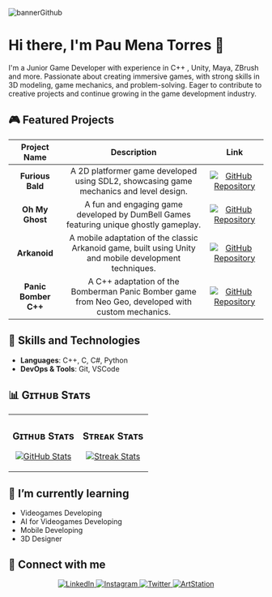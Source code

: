 ![bannerGithub](https://github.com/user-attachments/assets/c157b95c-6fd4-4b78-9ece-7e2e0344428f)


# Hi there, I'm Pau Mena Torres 👋

I'm a Junior Game Developer with experience in C++ , Unity, Maya, ZBrush and more. Passionate about creating immersive games, with strong skills in 3D modeling, game mechanics, and problem-solving. Eager to contribute to creative projects and continue growing in the game development industry.

## 🎮 Featured Projects

<table>
  <thead>
    <tr>
      <th align="center">Project Name</th>
      <th align="center">Description</th>
      <th align="center">Link</th>
    </tr>
  </thead>
  <tbody>
    <tr>
      <td align="center"><strong>Furious Bald</strong></td>
      <td align="center">A 2D platformer game developed using SDL2, showcasing game mechanics and level design.</td>
      <td align="center">
        <a href="https://github.com/ClaseAltaGames/DDV_Platformer_SDL_Game" target="_blank">
          <img src="https://img.shields.io/badge/Repo-%2312100E.svg?&style=flat-square&logo=github&logoColor=white" alt="GitHub Repository" />
        </a>
      </td>
    </tr>
    <tr>
      <td align="center"><strong>Oh My Ghost</strong></td>
      <td align="center">A fun and engaging game developed by DumBell Games featuring unique ghostly gameplay.</td>
      <td align="center">
        <a href="https://github.com/DumBell-Games/Oh-my-ghost" target="_blank">
          <img src="https://img.shields.io/badge/Repo-%2312100E.svg?&style=flat-square&logo=github&logoColor=white" alt="GitHub Repository" />
        </a>
      </td>
    </tr>
    <tr>
      <td align="center"><strong>Arkanoid</strong></td>
      <td align="center">A mobile adaptation of the classic Arkanoid game, built using Unity and mobile development techniques.</td>
      <td align="center">
        <a href="https://github.com/CITM-MOBILE-DEVICES-TERRASSA/Arkanoid_PauMenaTorres" target="_blank">
          <img src="https://img.shields.io/badge/Repo-%2312100E.svg?&style=flat-square&logo=github&logoColor=white" alt="GitHub Repository" />
        </a>
      </td>
    </tr>
    <tr>
      <td align="center"><strong>Panic Bomber C++</strong></td>
      <td align="center">A C++ adaptation of the Bomberman Panic Bomber game from Neo Geo, developed with custom mechanics.</td>
      <td align="center">
        <a href="https://github.com/GoForce-Games/Projecte-1" target="_blank">
          <img src="https://img.shields.io/badge/Repo-%2312100E.svg?&style=flat-square&logo=github&logoColor=white" alt="GitHub Repository" />
        </a>
      </td>
    </tr>
  </tbody>
</table>



## 🔧 Skills and Technologies

- **Languages**: C++, C, C#, Python
- **DevOps & Tools**: Git, VSCode



## 📊 Gɪᴛʜᴜʙ Sᴛᴀᴛs 
<table width="100%">
  <tr>
    <td width="50%">
      <h3 align="center"><strong>Gɪᴛʜᴜʙ Sᴛᴀᴛs</strong></h3>
      <p align="center">
        <a href="https://github.com/PauMenaTorres">
          <img align="center" src="https://github-readme-stats.vercel.app/api?username=PauMenaTorres&count_private=true&show_icons=true&theme=nightowl" alt="GitHub Stats" />
        </a>
      </p>
    </td>
    <td width="50%">
      <h3 align="center"><strong>Sᴛʀᴇᴀᴋ Sᴛᴀᴛs</strong></h3>
      <p align="center">
        <a href="https://github.com/PauMenaTorres">
          <img align="center" src="https://streak-stats.demolab.com?user=PauMenaTorres&theme=nightowl" alt="Streak Stats" />
        </a>
      </p>
    </td>
  </tr>
</table>



## 🌱 I’m currently learning

- Videogames Developing
- AI for Videogames Developing
- Mobile Developing
- 3D Designer



## 🤝 Connect with me

<div align="center">
    <a href="https://www.linkedin.com/in/pau-mena-torres-a884232a0" target="_blank" style="border: none;">
        <img src="https://img.shields.io/badge/LinkedIn-%230077B5.svg?&style=flat-square&logo=linkedin&logoColor=white" alt="LinkedIn" style="border: none;">
    </a>
    <a href="https://www.instagram.com/paumt128" target="_blank" style="border: none;">
        <img src="https://img.shields.io/badge/Instagram-%23E4405F.svg?&style=flat-square&logo=instagram&logoColor=white" alt="Instagram" style="border: none;">
    </a>
    <a href="https://twitter.com/Mena__04" target="_blank" style="border: none;">
        <img src="https://img.shields.io/badge/Twitter-%231DA1F2.svg?&style=flat-square&logo=twitter&logoColor=white" alt="Twitter" style="border: none;">
    </a>
    <a href="https://www.artstation.com/paumt128" target="_blank" style="border: none;">
        <img src="https://img.shields.io/badge/ArtStation-%233C3C3C.svg?&style=flat-square&logo=artstation&logoColor=white" alt="ArtStation" style="border: none;">
    </a>
</div>



